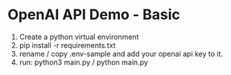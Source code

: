 # OpenAI API Demo - Basic

1. Create a python virtual environment
2. pip install -r requirements.txt
3. rename / copy .env-sample and add your openai api key to it.
4. run: python3 main.py / python main.py